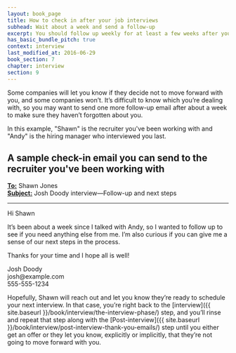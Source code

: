 ```yaml
---
layout: book_page
title: How to check in after your job interviews
subhead: Wait about a week and send a follow-up 
excerpt: You should follow up weekly for at least a few weeks after your job interview to stay on the company's radar.
has_basic_bundle_pitch: true
context: interview
last_modified_at: 2016-06-29
book_section: 7
chapter: interview
section: 9
---
```

Some companies will let you know if they decide not to move forward with you, and some companies won’t. It’s difficult to know which you’re dealing with, so you may want to send one more follow-up email after about a week to make sure they haven’t forgotten about you. 

In this example, "Shawn" is the recruiter you've been working with and "Andy" is the hiring manager who interviewed you last.

## A sample check-in email you can send to the recruiter you've been working with

<div class='sample-email'>
<p>
	<strong><u>To:</u></strong> Shawn Jones <shawn.jones@example.com><br>
	<strong><u>Subject:</u></strong> Josh Doody interview—Follow-up and next steps
</p>
<hr>
<p>Hi Shawn</p>
<p>It’s been about a week since I talked with Andy, so I wanted to follow up to see if you need anything else from me. I’m also curious if you can give me a sense of our next steps in the process.</p>
<p>Thanks for your time and I hope all is well!</p>

<p>Josh Doody<br>
josh@example.com<br>
555-555-1234</p>
</div>

Hopefully, Shawn will reach out and let you know they’re ready to schedule your next interview. In that case, you’re right back to the [interview]({{ site.baseurl }}/book/interview/the-interview-phase/) step, and you’ll rinse and repeat that step along with the [Post-interview]({{ site.baseurl }}/book/interview/post-interview-thank-you-emails/) step until you either get an offer or they let you know, explicitly or implicitly, that they’re not going to move forward with you.